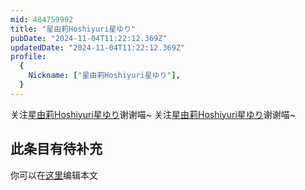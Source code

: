 ```yaml
---
mid: 484759992
title: "星由莉Hoshiyuri星ゆり"
pubDate: "2024-11-04T11:22:12.369Z"
updatedDate: "2024-11-04T11:22:12.369Z"
profile:
  {
    Nickname: ["星由莉Hoshiyuri星ゆり"],
  }
---
```


关注[星由莉Hoshiyuri星ゆり](https://space.bilibili.com/484759992)谢谢喵~ 关注[星由莉Hoshiyuri星ゆり](https://space.bilibili.com/484759992)谢谢喵~

## 此条目有待补充
你可以在[这里](https://github.com/Yuhanawa/VTuber.ICU/edit/master/src/content/v/星由莉Hoshiyuri星ゆり/index.md)编辑本文
